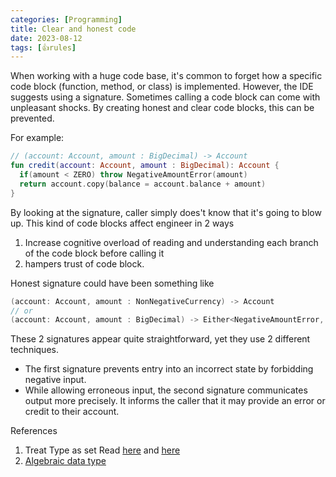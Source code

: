 ```yaml
---
categories: [Programming]
title: Clear and honest code
date: 2023-08-12
tags: [👍rules]
---
```


When working with a huge code base, it's common to forget how a specific code block (function, method, or class) is implemented. However, the IDE suggests using a signature. Sometimes calling a code block can come with unpleasant shocks. By creating honest and clear code blocks, this can be prevented.

For example:

```kotlin
// (account: Account, amount : BigDecimal) -> Account
fun credit(account: Account, amount : BigDecimal): Account {
  if(amount < ZERO) throw NegativeAmountError(amount)
  return account.copy(balance = account.balance + amount)
}
```

By looking at the signature, caller simply does't know that it's going to blow up. This kind of code blocks affect engineer in 2 ways
1. Increase cognitive overload of reading and understanding each branch of the code block before calling it
2. hampers trust of code block.

Honest signature could have been something like
```kotlin
(account: Account, amount : NonNegativeCurrency) -> Account
// or
(account: Account, amount : BigDecimal) -> Either<NegativeAmountError, Account>
```

These 2 signatures appear quite straightforward, yet they use 2 different techniques.

- The first signature prevents entry into an incorrect state by forbidding negative input.
- While allowing erroneous input, the second signature communicates output more precisely. It informs the caller that it may provide an error or credit to their account.

References
1. Treat Type as set Read [here](https://blog.ploeh.dk/2021/11/15/types-as-sets/) and [here](https://guide.elm-lang.org/appendix/types_as_sets.html)
2. [Algebraic data type](https://en.wikipedia.org/wiki/Algebraic_data_type)
